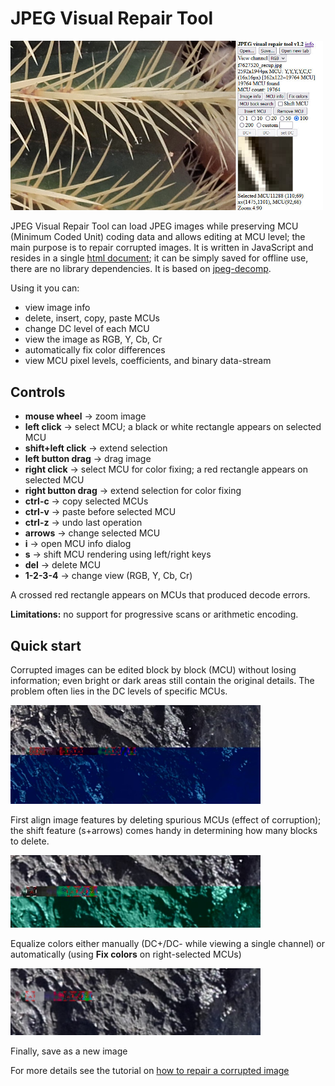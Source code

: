 # JPEG Visual Repair Tool
<img src="JVRTmain.jpg" width="500"></img>

JPEG Visual Repair Tool can load JPEG images while preserving MCU (Minimum Coded Unit) coding data and allows editing at MCU level; the main purpose is to repair corrupted images.
It is written in JavaScript and resides in a single [html document](JPEGVisualRepairTool.html); it can be simply saved for offline use, there are no library dependencies. 
It is based on [jpeg-decomp](https://github.com/albmac/jpeg-decomp).

Using it you can:

- view image info
- delete, insert, copy, paste MCUs
- change DC level of each MCU
- view the image as RGB, Y, Cb, Cr
- automatically fix color differences
- view MCU pixel levels, coefficients, and binary data-stream

## Controls

- **mouse wheel** → zoom image
- **left click** → select MCU; a black or white rectangle appears on selected MCU
- **shift+left click** → extend selection
- **left button drag** → drag image
- **right click** → select MCU for color fixing; a red rectangle appears on selected MCU
- **right button drag** → extend selection for color fixing
- **ctrl-c** → copy selected MCUs
- **ctrl-v** → paste before selected MCU
- **ctrl-z** → undo last operation
- **arrows** → change selected MCU
- **i** → open MCU info dialog
- **s** → shift MCU rendering using left/right keys
- **del** → delete MCU
- **1-2-3-4** → change view (RGB, Y, Cb, Cr)

A crossed red rectangle appears on MCUs that produced decode errors.

**Limitations:** no support for progressive scans or arithmetic encoding.

## Quick start

Corrupted images can be edited block by block (MCU) without losing information; even bright or dark areas still contain the original details. The problem often lies in the DC levels of specific MCUs.

<img src="s1.jpg" width="400"></img>

First align image features by deleting spurious MCUs (effect of corruption); the shift feature (s+arrows) comes handy in determining how many blocks to delete.

<img src="s2.jpg" width="400"></img>

Equalize colors either manually (DC+/DC- while viewing a single channel) or automatically (using __Fix colors__ on right-selected MCUs)

<img src="s3.jpg" width="400"></img>

Finally, save as a new image

For more details see the tutorial on [how to repair a corrupted image](RepairingCorruptedJpeg-JVRT.pdf) 
